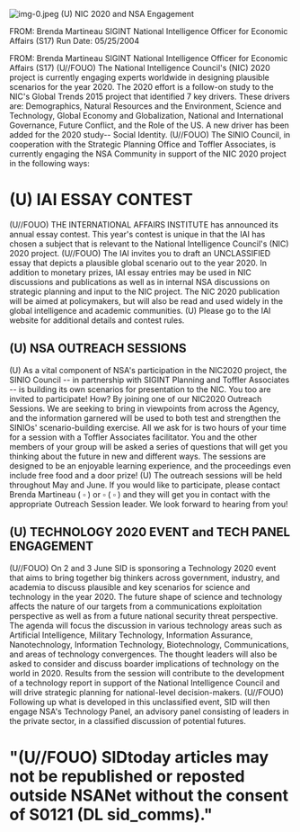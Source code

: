 ![img-0.jpeg](img-0.jpeg)
(U) NIC 2020 and NSA Engagement

FROM: Brenda Martineau
SIGINT National Intelligence Officer for Economic Affairs (S17)
Run Date: 05/25/2004

FROM: Brenda Martineau
SIGINT National Intelligence Officer for Economic Affairs (S17)
(U//FOUO) The National Intelligence Council's (NIC) 2020 project is currently engaging experts worldwide in designing plausible scenarios for the year 2020. The 2020 effort is a follow-on study to the NIC's Global Trends 2015 project that identified 7 key drivers. These drivers are: Demographics, Natural Resources and the Environment, Science and Technology, Global Economy and Globalization, National and International Governance, Future Conflict, and the Role of the US. A new driver has been added for the 2020 study-- Social Identity.
(U//FOUO) The SINIO Council, in cooperation with the Strategic Planning Office and Toffler Associates, is currently engaging the NSA Community in support of the NIC 2020 project in the following ways:

# (U) IAI ESSAY CONTEST 

(U//FOUO) THE INTERNATIONAL AFFAIRS INSTITUTE has announced its annual essay contest. This year's contest is unique in that the IAI has chosen a subject that is relevant to the National Intelligence Council's (NIC) 2020 project.
(U//FOUO) The IAI invites you to draft an UNCLASSIFIED essay that depicts a plausible global scenario out to the year 2020. In addition to monetary prizes, IAI essay entries may be used in NIC discussions and publications as well as in internal NSA discussions on strategic planning and input to the NIC project. The NIC 2020 publication will be aimed at policymakers, but will also be read and used widely in the global intelligence and academic communities.
(U) Please go to the IAI website for additional details and contest rules.

## (U) NSA OUTREACH SESSIONS

(U) As a vital component of NSA's participation in the NIC2020 project, the SINIO Council -- in partnership with SIGINT Planning and Toffler Associates -- is building its own scenarios for presentation to the NIC. You too are invited to participate! How? By joining one of our NIC2020 Outreach Sessions. We are seeking to bring in viewpoints from across the Agency, and the information garnered will be used to both test and strengthen the SINIOs' scenario-building exercise. All we ask for is two hours of your time for a session with a Toffler Associates facilitator. You and the other members of your group will be asked a series of questions that will get you thinking about the future in new and different ways. The sessions are designed to be an enjoyable learning experience, and the proceedings even include free food and a door prize!
(U) The outreach sessions will be held throughout May and June. If you would like to participate, please contact Brenda Martineau ( $\square$ ) or $\square$ ( $\square$ ) and they will get you in contact with the appropriate Outreach Session leader. We look forward to hearing from you!

## (U) TECHNOLOGY 2020 EVENT and TECH PANEL ENGAGEMENT

(U//FOUO) On 2 and 3 June SID is sponsoring a Technology 2020 event that aims to bring together big thinkers across government, industry, and academia to discuss plausible and key scenarios for science and technology in the year 2020. The future shape of science and technology affects the nature of our targets from a communications exploitation perspective as well as from a future national security threat perspective. The agenda will focus the discussion in various technology areas such as Artificial Intelligence, Military Technology, Information Assurance, Nanotechnology, Information Technology, Biotechnology, Communications, and
areas of technology convergences. The thought leaders will also be asked to consider and discuss boarder implications of technology on the world in 2020. Results from the session will contribute to the development of a technology report in support of the National Intelligence Council and will drive strategic planning for national-level decision-makers.
(U//FOUO) Following up what is developed in this unclassified event, SID will then engage NSA's Technology Panel, an advisory panel consisting of leaders in the private sector, in a classified discussion of potential futures.

# "(U//FOUO) SIDtoday articles may not be republished or reposted outside NSANet without the consent of S0121 (DL sid_comms)."
